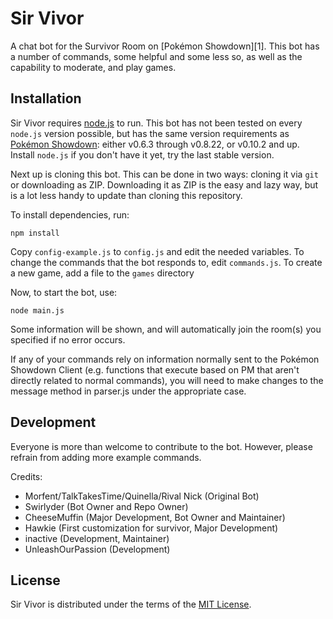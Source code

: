 Sir Vivor
====================

A chat bot for the Survivor Room on [Pokémon Showdown][1]. This bot has a number of commands, some helpful and some less so, as well as the capability to moderate, and play games. 


Installation
------------

Sir Vivor requires [node.js][2] to run.
This bot has not been tested on every `node.js` version possible, but has the same version requirements as [Pokémon Showdown][3]: either v0.6.3 through v0.8.22, or v0.10.2 and up.
Install `node.js` if you don't have it yet, try the last stable version.

Next up is cloning this bot. This can be done in two ways: cloning it via `git` or downloading as ZIP.
Downloading it as ZIP is the easy and lazy way, but is a lot less handy to update than cloning this repository.

To install dependencies, run:

    npm install

Copy `config-example.js` to `config.js` and edit the needed variables.
To change the commands that the bot responds to, edit `commands.js`.
To create a new game, add a file to the `games` directory

Now, to start the bot, use:

    node main.js

Some information will be shown, and will automatically join the room(s) you specified if no error occurs.

  [2]: http://nodejs.org/
  [3]: https://github.com/Zarel/Pokemon-Showdown

If any of your commands rely on information normally sent to the Pokémon Showdown Client (e.g. functions that execute based on PM that aren't directly related to normal commands), you will need to make changes to the message method in parser.js under the appropriate case.

Development
-----------

Everyone is more than welcome to contribute to the bot.
However, please refrain from adding more example commands.

Credits:
 - Morfent/TalkTakesTime/Quinella/Rival Nick (Original Bot)
 - Swirlyder (Bot Owner and Repo Owner)
 - CheeseMuffin (Major Development, Bot Owner and Maintainer)
 - Hawkie (First customization for survivor, Major Development)
 - inactive (Development, Maintainer)
 - UnleashOurPassion (Development)
 

License
-------

Sir Vivor is distributed under the terms of the [MIT License][5].

  [5]: https://github.com/Swirlyder/I-m-a-sirvivor/blob/master/workspace%20sir%20vivor/README.md
